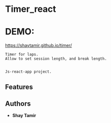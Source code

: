 # Timer_react

# DEMO:

https://shaytamir.github.io/timer/

```
Timer for laps.
Allow to set session length, and break length.


Js-react-app project.
```

## Features

####

## Authors

- **Shay Tamir**
